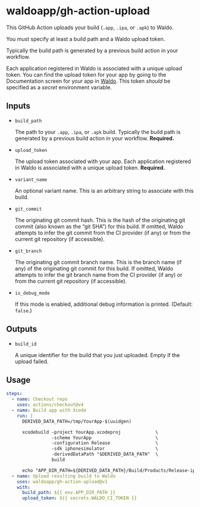 # waldoapp/gh-action-upload

This GitHub Action uploads your build (`.app`, `.ipa`, or `.apk`) to Waldo.

You must specify at least a build path and a Waldo upload token.

Typically the build path is generated by a previous build action in your
workflow.

Each application registered in Waldo is associated with a unique upload token.
You can find the upload token for your app by going to the Documentation screen
for your app in [Waldo](https://app.waldo.io/). This token _should_ be
specified as a _secret_ environment variable.

## Inputs

- `build_path`

  The path to your `.app`, `.ipa`, or `.apk` build. Typically the build path is
  generated by a previous build action in your workflow. **Required.**

- `upload_token`

  The upload token associated with your app. Each application registered in
  Waldo is associated with a unique upload token. **Required.**

- `variant_name`

  An optional variant name. This is an arbitrary string to associate with this
  build.

- `git_commit`

  The originating git commit hash. This is the hash of the originating git
  commit (also known as the “git SHA”) for this build. If omitted, Waldo
  attempts to infer the git commit from the CI provider (if any) or from the
  current git repository (if accessible).

- `git_branch`

  The originating git commit branch name. This is the branch name (if any) of
  the originating git commit for this build. If omitted, Waldo attempts to
  infer the git branch name from the CI provider (if any) or from the current
  git repository (if accessible).

- `is_debug_mode`

  If this mode is enabled, additional debug information is printed. (Default:
  `false`.)

## Outputs

- `build_id`

  A unique identifier for the build that you just uploaded. Empty if the upload
  failed.

## Usage

```yaml
steps:
  - name: Checkout repo
    uses: actions/checkout@v4
  - name: Build app with Xcode
    run: |
      DERIVED_DATA_PATH=/tmp/YourApp-$(uuidgen)

      xcodebuild -project YourApp.xcodeproj             \
                 -scheme YourApp                        \
                 -configuration Release                 \
                 -sdk iphonesimulator                   \
                 -derivedDataPath "$DERIVED_DATA_PATH"  \
                 build

      echo "APP_DIR_PATH=${DERIVED_DATA_PATH}/Build/Products/Release-iphonesimulator/YourApp.app" >> "$GITHUB_ENV"
  - name: Upload resulting build to Waldo
    uses: waldoapp/gh-action-upload@v1
    with:
      build_path: ${{ env.APP_DIR_PATH }}
      upload_token: ${{ secrets.WALDO_CI_TOKEN }}
```
